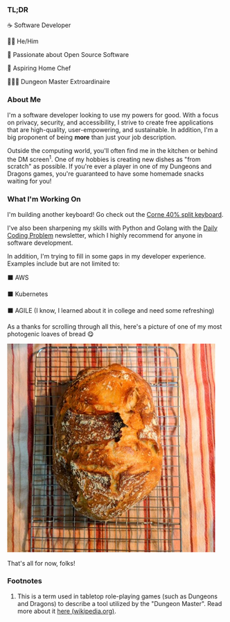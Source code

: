 ### TL;DR

☕ Software Developer

👨🏻 He/Him

🐧 Passionate about Open Source Software

🍳 Aspiring Home Chef

🧙🏼‍♂️ Dungeon Master Extroardinaire


### About Me

I'm a software developer looking to use my powers for good. With a focus on privacy, security, and accessibility, I strive to create free applications that are high-quality, user-empowering, and sustainable. In addition, I'm a big proponent of being **more** than just your job description.

Outside the computing world, you'll often find me in the kitchen or behind the DM screen<sup>1</sup>. One of my hobbies is creating new dishes as "from scratch" as possible. If you're ever a player in one of my Dungeons and Dragons games, you're guaranteed to have some homemade snacks waiting for you!

### What I'm Working On

I'm building another keyboard! Go check out the [Corne 40% split keyboard](https://github.com/foostan/crkbd).

I've also been sharpening my skills with Python and Golang with the [Daily Coding Problem](https://www.dailycodingproblem.com/) newsletter, which I highly recommend for anyone in software development.

In addition, I'm trying to fill in some gaps in my developer experience. Examples include but are not limited to:

⬛ AWS

⬛ Kubernetes

⬛ AGILE (I know, I learned about it in college and need some refreshing)

As a thanks for scrolling through all this, here's a picture of one of my most photogenic loaves of bread 😋

![Image of some very tasty bread](cronchy.jpg)


That's all for now, folks!

### Footnotes
1. This is a term used in tabletop role-playing games (such as Dungeons and Dragons) to describe a tool utilized by the "Dungeon Master". Read more about it [here (wikipedia.org)](https://wikipedia.org/wiki/Gamemaster%27s_screen).
